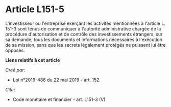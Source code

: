 # Article L151-5

L'investisseur ou l'entreprise exerçant les activités mentionnées à l'article L. 151-3 sont tenus de communiquer à l'autorité
administrative chargée de la procédure d'autorisation et de contrôle des investissements étrangers, sur sa demande, tous les
documents et informations nécessaires à l'exécution de sa mission, sans que les secrets légalement protégés ne puissent lui
être opposés.

**Liens relatifs à cet article**

_Créé par_:

  - Loi n°2019-486 du 22 mai 2019 - art. 152

_Cite_:

  - Code monétaire et financier - art. L151-3 (V)
